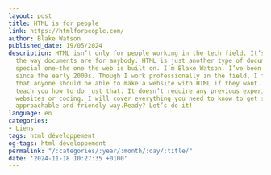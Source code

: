 ```yaml
---
layout: post
title: HTML is for people
link: https://htmlforpeople.com/
author: Blake Watson
published_date: 19/05/2024
description: HTML isn’t only for people working in the tech field. It’s for anybody,
  the way documents are for anybody. HTML is just another type of document. A very
  special one—the one the web is built on. I’m Blake Watson. I’ve been building websites
  since the early 2000s. Though I work professionally in the field, I feel strongly
  that anyone should be able to make a website with HTML if they want. This book will
  teach you how to do just that. It doesn’t require any previous experience making
  websites or coding. I will cover everything you need to know to get started in an
  approachable and friendly way.Ready? Let’s do it!
language: en
categories:
- Liens
tags: html développement
og-tags: html développement
permalink: "/:categories/:year/:month/:day/:title/"
date: '2024-11-18 10:27:35 +0100'
---
```

